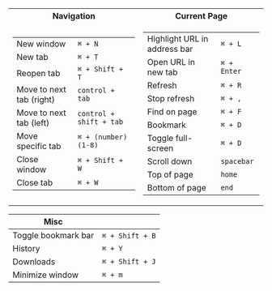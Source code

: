 <table>
<tr><th>Navigation</th><th>Current Page</th></tr>
<tr><td>

|||
|--|--|
|New window| `⌘ + N`|
|New tab| `⌘ + T`|
|Reopen tab| `⌘ + Shift + T`|
|Move to next tab (right)|`control + tab`|
|Move to next tab (left)|`control + shift + tab`|
|Move specific tab|`⌘ + (number) (1-8)`|
|Close window| `⌘ + Shift + W` |
|Close tab| `⌘ + W`|

</td><td>

|||
|--|--|
|Highlight URL in address bar|`⌘ + L`|
|Open URL in new tab|`⌘ + Enter`|
|Refresh|`⌘ + R`|
|Stop refresh|`⌘ + ,`|
|Find on page|`⌘ + F`|
|Bookmark|`⌘ + D`|
|Toggle full-screen|`⌘ + D`|
|Scroll down|`spacebar`|
|Top of page|`home`|
|Bottom of page|`end`|

</td></tr> </table>

|Misc||
|--|--|
|Toggle bookmark bar‏‏‎|`⌘ + Shift + B`‏‏‎|
|History|`⌘ + Y`|
|Downloads|`⌘ + Shift + J`|
|Minimize window|`⌘ + m`|
